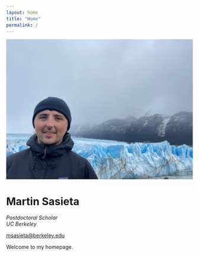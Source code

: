 ```yaml
---
layout: home
title: "Home"
permalink: /
---
```


<div class="profile-header">
  <img src="/assets/images/profile.jpg" alt="Martin Sasieta" class="profile-photo">
  <div class="profile-text">
    <h1>Martin Sasieta</h1>
    <p><em>Postdoctoral Scholar<br>
    UC Berkeley</em></p>
    <p><a href="mailto:msasieta@berkeley.edu">msasieta@berkeley.edu</a></p>
  </div>
</div>

Welcome to my homepage.
